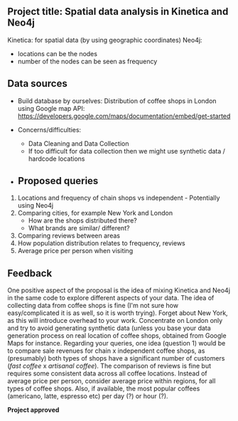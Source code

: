 ## Project title: Spatial data analysis in Kinetica and Neo4j

Kinetica: for spatial data (by using geographic coordinates)
Neo4j: 
- locations can be the nodes
- number of the nodes can be seen as frequency
  
## Data sources
* Build database by ourselves: Distribution of coffee shops in London using Google map API: https://developers.google.com/maps/documentation/embed/get-started 
* Concerns/difficulties:
  * Data Cleaning and Data Collection
  * If too difficult for data collection then we might use synthetic data / hardcode locations
  
* ## Proposed queries
1. Locations and frequency of chain shops vs independent - Potentially using Neo4j 
2. Comparing cities, for example New York and London
   * How are the shops distributed there?
   * What brands are similar/ different?
3. Comparing reviews between areas
4. How population distribution relates to frequency, reviews
5. Average price per person when visiting

## Feedback

One positive aspect of the proposal is the idea of mixing Kinetica and Neo4j in the same code to explore different aspects of your data. The idea of collecting data from coffee shops is fine (I'm not sure how 
easy/complicated it is as well, so it is worth trying). Forget about New York, as this will introduce overhead to your work. Concentrate on London only and try to avoid generating synthetic data (unless you base your
data generation process on real location of coffee shops, obtained from Google Maps for instance. Regarding your queries, one idea (question 1) would be to compare sale revenues for chain x independent coffee shops, as
(presumably) both types of shops have a significant number of customers (*fast coffee* x *artisanal coffee*). The comparison of reviews is fine but requires some consistent data across all coffee locations. Instead of
average price per person, consider average price within regions, for all types of coffee shops. Also, if available, the most popular coffees (americano, latte, espresso etc) per day (?) or hour (?). 

**Project approved**
